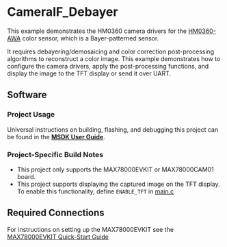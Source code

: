 # CameraIF_Debayer

This example demonstrates the HM0360 camera drivers for the [HM0360-AWA](https://www.digikey.com/en/products/detail/himax/HM0360-AWA/14109822) color sensor, which is a Bayer-patterned sensor.

It requires debayering/demosaicing and color correction post-processing algorithms to reconstruct a color image.  This example demonstrates how to configure the camera drivers, apply the post-processing functions, and display the image to the TFT display or send it over UART.

## Software

### Project Usage

Universal instructions on building, flashing, and debugging this project can be found in the **[MSDK User Guide](https://analog-devices-msdk.github.io/msdk/USERGUIDE/)**.

### Project-Specific Build Notes

* This project only supports the MAX78000EVKIT or MAX78000CAM01 board.
* This project supports displaying the captured image on the TFT display.  To enable this functionality, define `ENABLE_TFT` in [main.c](main.c)

## Required Connections

For instructions on setting up the MAX78000EVKIT see the [MAX78000EVKIT Quick-Start Guide](https://github.com/MaximIntegratedAI/MaximAI_Documentation/tree/master/MAX78000_Evaluation_Kit)


